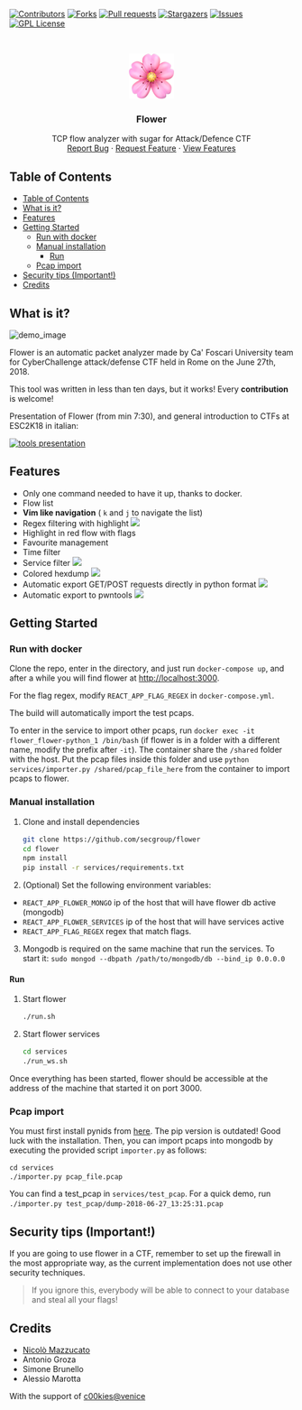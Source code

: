 
[![Contributors][contributors-shield]][contributors-url]
[![Forks][forks-shield]][forks-url]
[![Pull requests][pr-shield]][pr-url]
[![Stargazers][stars-shield]][stars-url]
[![Issues][issues-shield]][issues-url]
[![GPL License][license-shield]][license-url]

<!-- PROJECT LOGO -->
<br />
<p align="center">
  <a href="https://github.com/secgroup/flower">
    <img src="demo_images/cherry-blossom.png" alt="Logo" width="80" height="80">
  </a>
  <h3 align="center">Flower</h3>
  <p align="center">
    TCP flow analyzer with sugar for Attack/Defence CTF
    <br />
    <a href="https://github.coms/ecgroup/flower/issues">Report Bug</a>
    ·
    <a href="https://github.com/secgroup/flower/issues">Request Feature</a>
    ·
    <a href="#features">View Features</a>
  </p>
</p>

## Table of Contents

- [Table of Contents](#table-of-contents)
- [What is it?](#what-is-it)
- [Features](#features)
- [Getting Started](#getting-started)
  - [Run with docker](#run-with-docker)
  - [Manual installation](#manual-installation)
    - [Run](#run)
  - [Pcap import](#pcap-import)
- [Security tips (Important!)](#security-tips-important)
- [Credits](#credits)

## What is it?

![demo_image](https://github.com/secgroup/flower/blob/master/demo_images/demo3.png?raw=true)

Flower is an automatic packet analyzer made by Ca' Foscari University team for CyberChallenge attack/defense CTF held in Rome on the June 27th, 2018.

This tool was written in less than ten days, but it works! Every **contribution** is welcome!

Presentation of Flower (from min 7:30), and general introduction to CTFs at ESC2K18 in italian:

[![tools presentation](http://img.youtube.com/vi/oGB7LFwTghE/0.jpg)](http://www.youtube.com/watch?v=oGB7LFwTghE)

## Features
- Only one command needed to have it up, thanks to docker.
- Flow list
- **Vim like navigation** ( `k` and `j` to navigate the list)
- Regex filtering with highlight
![](https://github.com/secgroup/flower/blob/master/demo_images/demo_search_hilight.png?raw=true)
- Highlight in red flow with flags
- Favourite management
- Time filter
- Service filter
![](https://github.com/secgroup/flower/blob/master/demo_images/demo_service_selection.png)
- Colored hexdump
![](https://github.com/secgroup/flower/blob/master/demo_images/demo_hex_dump.png?raw=true)
- Automatic export GET/POST requests directly in python format
![](https://github.com/secgroup/flower/blob/master/demo_images/demo_request_export.png)
- Automatic export to pwntools
![](https://github.com/secgroup/flower/blob/master/demo_images/demp_export_pwn.png)

## Getting Started

### Run with docker

Clone the repo, enter in the directory, and just run `docker-compose up`, and after a while you will find flower at [http://localhost:3000](http://localhost:3000).

For the flag regex, modify `REACT_APP_FLAG_REGEX` in `docker-compose.yml`.

The build will automatically import the test pcaps.

To enter in the service to import other pcaps, run `docker exec -it flower_flower-python_1 /bin/bash` (if flower is in a folder with a different name, modify the prefix after `-it`).
The container share the `/shared` folder with the host. Put the pcap files inside this folder and use `python services/importer.py /shared/pcap_file_here` from the container to import pcaps to flower.

### Manual installation

1. Clone and install dependencies
    ```bash
    git clone https://github.com/secgroup/flower
    cd flower
    npm install 
    pip install -r services/requirements.txt
    ```
2. (Optional) Set the following environment variables:
- `REACT_APP_FLOWER_MONGO` ip of the host that will have flower db active (mongodb)
- `REACT_APP_FLOWER_SERVICES` ip of the host that will have services active
- `REACT_APP_FLAG_REGEX` regex that match flags. 

3. Mongodb is required on the same machine that run the services.
To start it: `sudo mongod --dbpath /path/to/mongodb/db --bind_ip 0.0.0.0` 


#### Run
1. Start flower
    ```bash
    ./run.sh
    ```
2. Start flower services
    ```bash
    cd services
    ./run_ws.sh
    ```
Once everything has been started, flower should be accessible at the address of the machine that started it on port 3000.


### Pcap import
You must first install pynids from [here](https://github.com/MITRECND/pynids). The pip version is outdated! Good luck with the installation.
Then, you can import pcaps into mongodb by executing the provided script `importer.py` as follows:
```
cd services
./importer.py pcap_file.pcap
```
You can find a test_pcap in `services/test_pcap`. For a quick demo, run `./importer.py test_pcap/dump-2018-06-27_13:25:31.pcap`

## Security tips (Important!)

If you are going to use flower in a CTF, remember to set up the firewall in the most appropriate way, as the current implementation does not use other security techniques.
> If you ignore this, everybody will be able to connect to your database and steal all your flags!


## Credits
- [Nicolò Mazzucato](https://github.com/nicomazz)
- Antonio Groza
- Simone Brunello
- Alessio Marotta

With the support of [c00kies@venice](https://secgroup.github.io/)


<!-- MARKDOWN LINKS & IMAGES -->
<!-- https://www.markdownguide.org/basic-syntax/#reference-style-links -->
[contributors-shield]: https://img.shields.io/github/contributors/secgroup/flower.svg?style=flat-square
[contributors-url]: https://github.com/secgroup/flower/graphs/contributors

[forks-shield]: https://img.shields.io/github/forks/secgroup/flower.svg?style=flat-square
[forks-url]: https://github.com/secgroup/flower/network/members

[stars-shield]: https://img.shields.io/github/stars/secgroup/flower.svg?style=flat-square
[stars-url]: https://github.com/secgroup/flower/stargazers

[issues-shield]: https://img.shields.io/github/issues/secgroup/flower.svg?style=flat-square
[issues-url]: https://github.com/secgroup/flower/issues

[license-shield]: https://img.shields.io/github/license/secgroup/flower.svg?style=flat-square
[license-url]: https://github.com/secgroup/flower/blob/master/LICENSE.txt

[pr-shield]: https://img.shields.io/github/issues-pr/secgroup/flower.svg?style=flat-square
[pr-url]: https://github.com/secgroup/flower/pulls

[product-screenshot]: images/screenshot.png